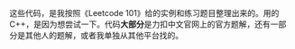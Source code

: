 这些代码，是我按照《Leetcode 101》给的实例和练习题目整理出来的。用的C++，是因为想尝试一下。代码**大部分**是力扣中文官网上的官方题解，还有一部分是其他人的题解，或者我单独从其他平台找的。
